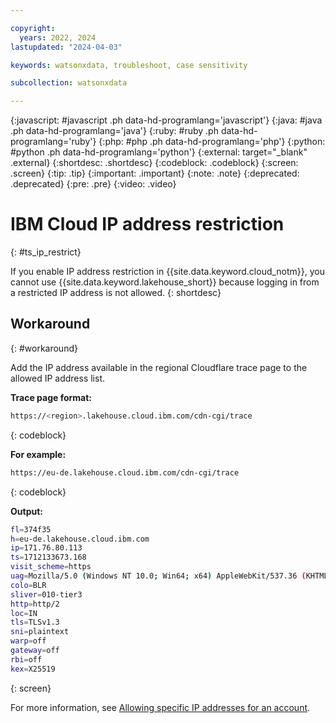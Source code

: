 ```yaml
---

copyright:
  years: 2022, 2024
lastupdated: "2024-04-03"

keywords: watsonxdata, troubleshoot, case sensitivity

subcollection: watsonxdata

---
```


{:javascript: #javascript .ph data-hd-programlang='javascript'}
{:java: #java .ph data-hd-programlang='java'}
{:ruby: #ruby .ph data-hd-programlang='ruby'}
{:php: #php .ph data-hd-programlang='php'}
{:python: #python .ph data-hd-programlang='python'}
{:external: target="_blank" .external}
{:shortdesc: .shortdesc}
{:codeblock: .codeblock}
{:screen: .screen}
{:tip: .tip}
{:important: .important}
{:note: .note}
{:deprecated: .deprecated}
{:pre: .pre}
{:video: .video}

# IBM Cloud IP address restriction
{: #ts_ip_restrict}

If you enable IP address restriction in {{site.data.keyword.cloud_notm}}, you cannot use {{site.data.keyword.lakehouse_short}} because logging in from a restricted IP address is not allowed.
{: shortdesc}

## Workaround
{: #workaround}

Add the IP address available in the regional Cloudflare trace page to the allowed IP address list.

**Trace page format:**

```bash
https://<region>.lakehouse.cloud.ibm.com/cdn-cgi/trace
```
{: codeblock}

**For example:**

```bash
https://eu-de.lakehouse.cloud.ibm.com/cdn-cgi/trace
```
{: codeblock}

**Output:**

```bash
fl=374f35
h=eu-de.lakehouse.cloud.ibm.com
ip=171.76.80.113
ts=1712133673.168
visit_scheme=https
uag=Mozilla/5.0 (Windows NT 10.0; Win64; x64) AppleWebKit/537.36 (KHTML, like Gecko) Chrome/123.0.0.0 Safari/537.36
colo=BLR
sliver=010-tier3
http=http/2
loc=IN
tls=TLSv1.3
sni=plaintext
warp=off
gateway=off
rbi=off
kex=X25519
```
{: screen}

For more information, see [Allowing specific IP addresses for an account](https://cloud.ibm.com/docs/account?topic=account-ips&interface=ui#ips_account).
